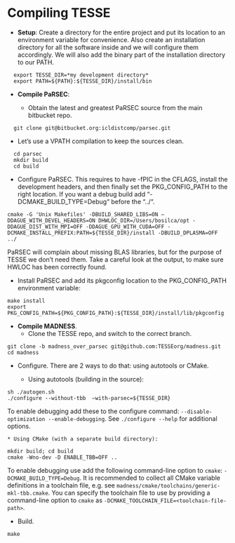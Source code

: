# Compiling TESSE

* **Setup**: Create a directory for the entire project and put its location to an environment variable for convenience. Also create an installation directory for all the software inside and we will configure them accordingly. We will also add the binary part of the installation directory to our PATH.
```shell
  export TESSE_DIR=*my development directory*
  export PATH=${PATH}:${TESSE_DIR}/install/bin
```

* **Compile PaRSEC**: 

  * Obtain the latest and greatest PaRSEC source from the main bitbucket repo.
```shell
  git clone git@bitbucket.org:icldistcomp/parsec.git
```

  * Let’s use a VPATH compilation to keep the sources clean.
```shell
  cd parsec
  mkdir build
  cd build
```

  * Configure PaRSEC. This requires to have -fPIC in the CFLAGS, install the development headers, and then finally set the PKG_CONFIG_PATH to the right location. If you want a debug build add “-DCMAKE_BUILD_TYPE=Debug“ before the “../“.
```shell
cmake -G 'Unix Makefiles' -DBUILD_SHARED_LIBS=ON —DDAGUE_WITH_DEVEL_HEADERS=ON DHWLOC_DIR=/Users/bosilca/opt -DDAGUE_DIST_WITH_MPI=OFF -DDAGUE_GPU_WITH_CUDA=OFF -DCMAKE_INSTALL_PREFIX:PATH=${TESSE_DIR}/install -DBUILD_DPLASMA=OFF ../
```
PaRSEC will complain about missing BLAS libraries, but for the purpose of TESSE we don’t need them. Take a careful look at the output, to make sure HWLOC has been correctly found.
  * Install PaRSEC and add its pkgconfig location to the PKG_CONFIG_PATH environment variable:
```shell
make install
export PKG_CONFIG_PATH=${PKG_CONFIG_PATH}:${TESSE_DIR}/install/lib/pkgconfig
```

* **Compile MADNESS**.
  * Clone the TESSE repo, and switch to the correct branch.
```shell
git clone -b madness_over_parsec git@github.com:TESSEorg/madness.git
cd madness
```

  * Configure. There are 2 ways to do that: using autotools or CMake.
  
    * Using autotools (building in the source):
```shell
sh ./autogen.sh
./configure --without-tbb  —with-parsec=${TESSE_DIR}
```
To enable debugging add these to the configure command: ```--disable-optimization --enable-debugging```. See ```./configure --help``` for additional options.

    * Using CMake (with a separate build directory):
```shell
mkdir build; cd build
cmake -Wno-dev -D ENABLE_TBB=OFF ..
```
To enable debugging use add the following command-line option to ```cmake```: ```-DCMAKE_BUILD_TYPE=Debug```. It is recommended to collect all CMake variable definitions in a toolchain file, e.g. see ```madness/cmake/toolchains/generic-mkl-tbb.cmake```. You can specify the toolchain file to use by providing a command-line option to ```cmake``` as ```-DCMAKE_TOOLCHAIN_FILE=<toolchain-file-path>```.

  * Build.
```
make
```

